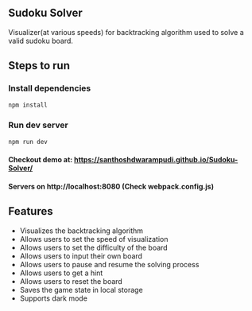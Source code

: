 ## Sudoku Solver


Visualizer(at various speeds) for backtracking algorithm used to solve a valid sudoku board.

## Steps to run

### Install dependencies
```bash
npm install
```
### Run dev server
```bash
npm run dev
```

#### Checkout demo at: https://santhoshdwarampudi.github.io/Sudoku-Solver/
#### Servers on http://localhost:8080 (Check webpack.config.js)

## Features
- Visualizes the backtracking algorithm
- Allows users to set the speed of visualization
- Allows users to set the difficulty of the board
- Allows users to input their own board
- Allows users to pause and resume the solving process
- Allows users to get a hint
- Allows users to reset the board
- Saves the game state in local storage
- Supports dark mode
